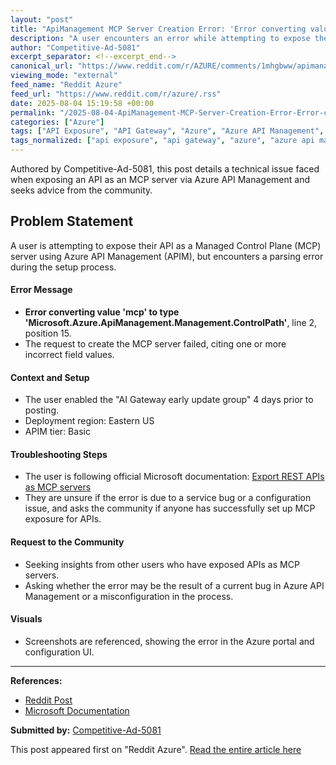 ```yaml
---
layout: "post"
title: "ApiManagement MCP Server Creation Error: 'Error converting value mcp'"
description: "A user encounters an error while attempting to expose their API as an MCP server using Azure API Management. The error “Error converting value 'mcp' to type 'Microsoft.Azure.ApiManagement.Management.ControlPath'” is discussed, with references to Microsoft documentation and requests for community insights on potential bugs or misconfigurations."
author: "Competitive-Ad-5081"
excerpt_separator: <!--excerpt_end-->
canonical_url: "https://www.reddit.com/r/AZURE/comments/1mhgbww/apimanagement_create_mcp_server_from_api_error/"
viewing_mode: "external"
feed_name: "Reddit Azure"
feed_url: "https://www.reddit.com/r/azure/.rss"
date: 2025-08-04 15:19:58 +00:00
permalink: "/2025-08-04-ApiManagement-MCP-Server-Creation-Error-Error-converting-value-mcp.html"
categories: ["Azure"]
tags: ["API Exposure", "API Gateway", "Azure", "Azure API Management", "Community", "ControlPath", "Error Handling", "Input Parsing", "MCP Server", "Microsoft Documentation", "Microsoft.Azure.ApiManagement", "REST API"]
tags_normalized: ["api exposure", "api gateway", "azure", "azure api management", "community", "controlpath", "error handling", "input parsing", "mcp server", "microsoft documentation", "microsoft dot azure dot apimanagement", "rest api"]
---
```


Authored by Competitive-Ad-5081, this post details a technical issue faced when exposing an API as an MCP server via Azure API Management and seeks advice from the community.<!--excerpt_end-->

## Problem Statement

A user is attempting to expose their API as a Managed Control Plane (MCP) server using Azure API Management (APIM), but encounters a parsing error during the setup process.

#### Error Message

- **Error converting value 'mcp' to type 'Microsoft.Azure.ApiManagement.Management.ControlPath'**, line 2, position 15.
- The request to create the MCP server failed, citing one or more incorrect field values.

#### Context and Setup

- The user enabled the "AI Gateway early update group" 4 days prior to posting.
- Deployment region: Eastern US
- APIM tier: Basic

#### Troubleshooting Steps

- The user is following official Microsoft documentation: [Export REST APIs as MCP servers](https://learn.microsoft.com/es-es/azure/api-management/export-rest-mcp-server)
- They are unsure if the error is due to a service bug or a configuration issue, and asks the community if anyone has successfully set up MCP exposure for APIs.

#### Request to the Community

- Seeking insights from other users who have exposed APIs as MCP servers.
- Asking whether the error may be the result of a current bug in Azure API Management or a misconfiguration in the process.

#### Visuals

- Screenshots are referenced, showing the error in the Azure portal and configuration UI.

---
**References:**  

- [Reddit Post](https://www.reddit.com/r/AZURE/comments/1mhgbww/apimanagement_create_mcp_server_from_api_error/)  
- [Microsoft Documentation](https://learn.microsoft.com/es-es/azure/api-management/export-rest-mcp-server)

**Submitted by:** [Competitive-Ad-5081](https://www.reddit.com/user/Competitive-Ad-5081)

This post appeared first on "Reddit Azure". [Read the entire article here](https://www.reddit.com/r/AZURE/comments/1mhgbww/apimanagement_create_mcp_server_from_api_error/)
